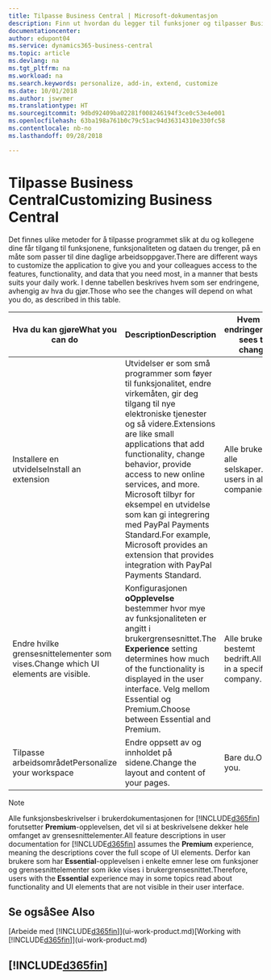 ```yaml
---
title: Tilpasse Business Central | Microsoft-dokumentasjon
description: Finn ut hvordan du legger til funksjoner og tilpasser Business Central.
documentationcenter: 
author: edupont04
ms.service: dynamics365-business-central
ms.topic: article
ms.devlang: na
ms.tgt_pltfrm: na
ms.workload: na
ms.search.keywords: personalize, add-in, extend, customize
ms.date: 10/01/2018
ms.author: jswymer
ms.translationtype: HT
ms.sourcegitcommit: 9dbd92409ba02281f008246194f3ce0c53e4e001
ms.openlocfilehash: 63ba198a761b0c79c51ac94d36314310e330fc58
ms.contentlocale: nb-no
ms.lasthandoff: 09/28/2018

---
```

# <a name="customizing-business-central"></a><span data-ttu-id="4e80e-103">Tilpasse Business Central</span><span class="sxs-lookup"><span data-stu-id="4e80e-103">Customizing Business Central</span></span>
<span data-ttu-id="4e80e-104">Det finnes ulike metoder for å tilpasse programmet slik at du og kollegene dine får tilgang til funksjonene, funksjonaliteten og dataen du trenger, på en måte som passer til dine daglige arbeidsoppgaver.</span><span class="sxs-lookup"><span data-stu-id="4e80e-104">There are different ways to customize the application to give you and your colleagues access to the features, functionality, and data that you need most, in a manner that bests suits your daily work.</span></span> <span data-ttu-id="4e80e-105">I denne tabellen beskrives hvem som ser endringene, avhengig av hva du gjør.</span><span class="sxs-lookup"><span data-stu-id="4e80e-105">Those who see the changes will depend on what you do, as described in this table.</span></span>

| <span data-ttu-id="4e80e-106">Hva du kan gjøre</span><span class="sxs-lookup"><span data-stu-id="4e80e-106">What you can do</span></span>    |  <span data-ttu-id="4e80e-107">Description</span><span class="sxs-lookup"><span data-stu-id="4e80e-107">Description</span></span>  |  <span data-ttu-id="4e80e-108">Hvem ser endringene</span><span class="sxs-lookup"><span data-stu-id="4e80e-108">Who sees the changes</span></span>  |  <span data-ttu-id="4e80e-109">Mer informasjon</span><span class="sxs-lookup"><span data-stu-id="4e80e-109">More information</span></span>  |
|-----|---------------|---------|-------|
|<span data-ttu-id="4e80e-110">Installere en utvidelse</span><span class="sxs-lookup"><span data-stu-id="4e80e-110">Install an extension</span></span>|<span data-ttu-id="4e80e-111">Utvidelser er som små programmer som føyer til funksjonalitet, endre virkemåten, gir deg tilgang til nye elektroniske tjenester og så videre.</span><span class="sxs-lookup"><span data-stu-id="4e80e-111">Extensions are like small applications that add functionality, change behavior, provide access to new online services, and more.</span></span> <span data-ttu-id="4e80e-112">Microsoft tilbyr for eksempel en utvidelse som kan gi integrering med PayPal Payments Standard.</span><span class="sxs-lookup"><span data-stu-id="4e80e-112">For example, Microsoft provides an extension that provides integration with PayPal Payments Standard.</span></span>|<span data-ttu-id="4e80e-113">Alle brukere i alle selskaper.</span><span class="sxs-lookup"><span data-stu-id="4e80e-113">All users in all companies.</span></span>|[<span data-ttu-id="4e80e-114">Tilpasse ved hjelp av utvidelser</span><span class="sxs-lookup"><span data-stu-id="4e80e-114">Customizing Using Extensions</span></span>](ui-extensions.md)|
|<span data-ttu-id="4e80e-115">Endre hvilke grensesnittelementer som vises.</span><span class="sxs-lookup"><span data-stu-id="4e80e-115">Change which UI elements are visible.</span></span>|<span data-ttu-id="4e80e-116">Konfigurasjonen **oOpplevelse** bestemmer hvor mye av funksjonaliteten er angitt i brukergrensesnittet.</span><span class="sxs-lookup"><span data-stu-id="4e80e-116">The **Experience** setting determines how much of the functionality is displayed in the user interface.</span></span> <span data-ttu-id="4e80e-117">Velg mellom Essential og Premium.</span><span class="sxs-lookup"><span data-stu-id="4e80e-117">Choose between Essential and Premium.</span></span>|<span data-ttu-id="4e80e-118">Alle brukere i en bestemt bedrift.</span><span class="sxs-lookup"><span data-stu-id="4e80e-118">All users in a specific company.</span></span>|[<span data-ttu-id="4e80e-119">Endre hvilke funksjoner som vises</span><span class="sxs-lookup"><span data-stu-id="4e80e-119">Changing Which Features are Displayed</span></span>](ui-experiences.md)|
|<span data-ttu-id="4e80e-120">Tilpasse arbeidsområdet</span><span class="sxs-lookup"><span data-stu-id="4e80e-120">Personalize your workspace</span></span>|<span data-ttu-id="4e80e-121">Endre oppsett av og innholdet på sidene.</span><span class="sxs-lookup"><span data-stu-id="4e80e-121">Change the layout and content of your pages.</span></span>|<span data-ttu-id="4e80e-122">Bare du.</span><span class="sxs-lookup"><span data-stu-id="4e80e-122">Only you.</span></span>|[<span data-ttu-id="4e80e-123">Tilpasse arbeidsområdet</span><span class="sxs-lookup"><span data-stu-id="4e80e-123">Personalizing Your Workspace</span></span>](ui-personalization-user.md)|

> [!NOTE]
> <span data-ttu-id="4e80e-124">Alle funksjonsbeskrivelser i brukerdokumentasjonen for [!INCLUDE[d365fin](includes/d365fin_md.md)] forutsetter **Premium**-opplevelsen, det vil si at beskrivelsene dekker hele omfanget av grensesnittelementer.</span><span class="sxs-lookup"><span data-stu-id="4e80e-124">All feature descriptions in user documentation for [!INCLUDE[d365fin](includes/d365fin_md.md)] assumes the **Premium** experience, meaning the descriptions cover the full scope of UI elements.</span></span> <span data-ttu-id="4e80e-125">Derfor kan brukere som har **Essential**-opplevelsen i enkelte emner lese om funksjoner og grensesnittelementer som ikke vises i brukergrensesnittet.</span><span class="sxs-lookup"><span data-stu-id="4e80e-125">Therefore, users with the **Essential** experience may in some topics read about functionality and UI elements that are not visible in their user interface.</span></span>

## <a name="see-also"></a><span data-ttu-id="4e80e-126">Se også</span><span class="sxs-lookup"><span data-stu-id="4e80e-126">See Also</span></span>
<span data-ttu-id="4e80e-127">[Arbeide med [!INCLUDE[d365fin](includes/d365fin_md.md)]](ui-work-product.md)</span><span class="sxs-lookup"><span data-stu-id="4e80e-127">[Working with [!INCLUDE[d365fin](includes/d365fin_md.md)]](ui-work-product.md)</span></span>  

## [!INCLUDE[d365fin](includes/free_trial_md.md)]  

